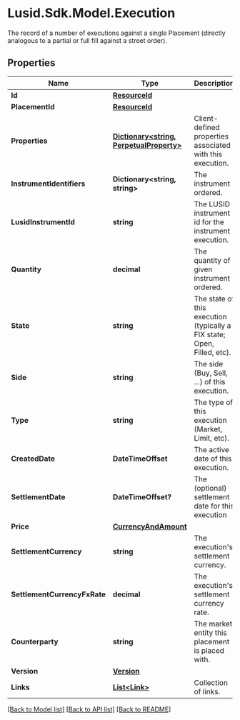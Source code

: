 # Lusid.Sdk.Model.Execution
The record of a number of executions against a single Placement (directly analogous to  a partial or full fill against a street order).

## Properties

Name | Type | Description | Notes
------------ | ------------- | ------------- | -------------
**Id** | [**ResourceId**](ResourceId.md) |  | 
**PlacementId** | [**ResourceId**](ResourceId.md) |  | 
**Properties** | [**Dictionary&lt;string, PerpetualProperty&gt;**](PerpetualProperty.md) | Client-defined properties associated with this execution. | [optional] 
**InstrumentIdentifiers** | **Dictionary&lt;string, string&gt;** | The instrument ordered. | 
**LusidInstrumentId** | **string** | The LUSID instrument id for the instrument execution. | 
**Quantity** | **decimal** | The quantity of given instrument ordered. | 
**State** | **string** | The state of this execution (typically a FIX state; Open, Filled, etc). | 
**Side** | **string** | The side (Buy, Sell, ...) of this execution. | 
**Type** | **string** | The type of this execution (Market, Limit, etc). | 
**CreatedDate** | **DateTimeOffset** | The active date of this execution. | 
**SettlementDate** | **DateTimeOffset?** | The (optional) settlement date for this execution | [optional] 
**Price** | [**CurrencyAndAmount**](CurrencyAndAmount.md) |  | 
**SettlementCurrency** | **string** | The execution&#39;s settlement currency. | 
**SettlementCurrencyFxRate** | **decimal** | The execution&#39;s settlement currency rate. | 
**Counterparty** | **string** | The market entity this placement is placed with. | 
**Version** | [**Version**](Version.md) |  | [optional] 
**Links** | [**List&lt;Link&gt;**](Link.md) | Collection of links. | [optional] 

[[Back to Model list]](../README.md#documentation-for-models) [[Back to API list]](../README.md#documentation-for-api-endpoints) [[Back to README]](../README.md)

